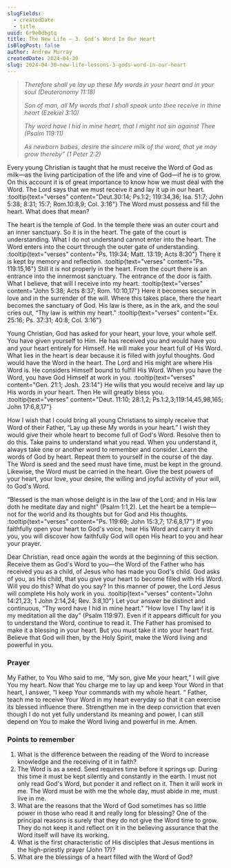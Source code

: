 ```yaml
---
slugFields:
  - createdDate
  - title
uuid: 6r9e0dbgtq
title: The New Life – 3. God’s Word In Our Heart
isBlogPost: false
author: Andrew Murray
createdDate: 2024-04-30
slug: 2024-04-30-new-life-lessons-3-gods-word-in-our-heart
---
```

> *Therefore shall ye lay up these My words in your heart and in your soul (Deuteronomy 11:18)*
>
> *Son of man, all My words that I shall speak unto thee receive in thine heart (Ezekiel 3:10)*
>
> *Thy word have I hid in mine heart, that I might not sin against Thee (Psalm 119:11)*
>
> *As newborn babes, desire the sincere milk of the word, that ye may grow thereby” (1 Peter 2:2)*

Every young Christian is taught that he must receive the Word of God as milk—as the living participation of the life and vine of God—if he is to grow. On this account it is of great importance to know how we must deal with the Word. The Lord says that we must receive it and lay it up in our heart. :tooltip{text="verses" content="Deut.30:14; Ps.1:2; 119:34,36; Isa. 51:7; John 5:38; 8:31; 15:7; Rom.10:8,9; Col. 3:16"} The Word must possess and fill the heart. What does that mean?

The heart is the temple of God. In the temple there was an outer court and an inner sanctuary. So it is in the heart. The gate of the court is understanding. What I do not understand cannot enter into the heart. The Word enters into the court through the outer gate of understanding. :tooltip{text="verses" content="Ps. 119:34; Matt. 13:19; Acts 8:30"} There it is kept by memory and reflection. :tooltip{text="verses" content="Ps. 119:15,16"} Still it is not properly in the heart. From the court there is an entrance into the innermost sanctuary. The entrance of the door is faith. What I believe, that will I receive into my heart. :tooltip{text="verses" content="John 5:38; Acts 8:37; Rom. 10:10,17"} Here it becomes secure in love and in the surrender of the will. Where this takes place, there the heart becomes the sanctuary of God. His law is there, as in the ark, and the soul cries out, “Thy law is within my heart.” :tooltip{text="verses" content="Ex. 25:16; Ps. 37:31; 40:8; Col. 3:16"}

Young Christian, God has asked for your heart, your love, your whole self. You have given yourself to Him. He has received you and would have you and your heart entirely for Himself. He will make your heart full of His Word. What lies in the heart is dear because it is filled with joyful thoughts. God would have the Word in the heart. The Lord and His might are where His Word is. He considers Himself bound to fulfill His Word. When you have the Word, you have God Himself at work in you. :tooltip{text="verses" content="Gen. 21:1; Josh. 23:14"} He wills that you would receive and lay up His words in your heart. Then He will greatly bless you. :tooltip{text="verses" content="Deut. 11:10; 28:1,2; Ps.1:2,3;119:14,45,98,165; John 17:6,8,17"}

How I wish that I could bring all young Christians to simply receive that Word of their Father, “Lay up these My words in your heart.” I wish they would give their whole heart to become full of God's Word. Resolve then to do this. Take pains to understand what you read. When you understand it, always take one or another word to remember and consider. Learn the words of God by heart. Repeat them to yourself in the course of the day. The Word is seed and the seed must have time, must be kept in the ground. Likewise, the Word must be carried in the heart. Give the best powers of your heart, your love, your desire, the willing and joyful activity of your will, to God's Word.

“Blessed is the man whose delight is in the law of the Lord; and in His law doth he meditate day and night” (Psalm 1:1,2). Let the heart be a temple—not for the world and its thoughts but for God and His thoughts. :tooltip{text="verses" content="Ps. 119:69; John 15:3,7; 17:6,8,17"} If you faithfully open your heart to God's voice, hear His Word and carry it with you, you will discover how faithfully God will open His heart to you and hear your prayer.

Dear Christian, read once again the words at the beginning of this section. Receive them as God's Word to you—the Word of the Father who has received you as a child, of Jesus who has made you God's child. God asks of you, as His child, that you give your heart to become filled with His Word. Will you do this? What do you say? In this manner of power, the Lord Jesus will complete His holy work in you. :tooltip{text="verses" content="John 14:21,23; 1 John 2:14,24; Rev. 3:8,10"} Let your answer be distinct and continuous, “Thy word have I hid in mine heart.” “How love I Thy law! it is my meditation all the day” (Psalm 119:97). Even if it appears difficult for you to understand the Word, continue to read it. The Father has promised to make it a blessing in your heart. But you must take it into your heart first. Believe that God will then, by the Holy Spirit, make the Word living and powerful in you.

### **Prayer**

My Father, to You Who said to me, “My son, give Me your heart,” I will give You my heart. Now that You charge me to lay up and keep Your Word in that heart, I answer, “I keep Your commands with my whole heart. “ Father, teach me to receive Your Word in my heart everyday so that it can exercise its blessed influence there. Strengthen me in the deep conviction that even though I do not yet fully understand its meaning and power, I can still depend on You to make the Word living and powerful in me. Amen.

### **Points to remember**

1. What is the difference between the reading of the Word to increase knowledge and the receiving of it in faith?
2. The Word is as a seed. Seed requires time before it springs up. During this time it must be kept silently and constantly in the earth. I must not only read God's Word, but ponder it and reflect on it. Then it will work in me. The Word must be with me the whole day, must abide in me, must live in me.
3. What are the reasons that the Word of God sometimes has so little power in those who read it and really long for blessing? One of the principal reasons is surely that they do not give the Word time to grow. They do not keep it and reflect on it in the believing assurance that the Word itself will have its working.
4. What is the first characteristic of His disciples that Jesus mentions in the high-priestly prayer (John 17)?
5. What are the blessings of a heart filled with the Word of God?
